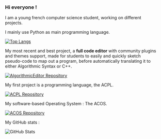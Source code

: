 ### Hi everyone !

I am a young french computer science student, working on different projects.

I mainly use Python as main programming language.

[![Top Langs](https://github-readme-stats.vercel.app/api/top-langs/?username=megat69&theme=merko&hide=javascript,postscript&exclude_repo=GhostScript)](https://github.com/megat69/)

My most recent and best project, a **full code editor** with community plugins and themes support, made for students to easily and quickly sketch pseudo-code to map out a program, before automatically translating it to either Algorithmic Syntax or C++.

[![AlgorithmicEditor Repository](https://github-readme-stats.vercel.app/api/pin/?username=megat69&repo=AlgorithmicEditor&theme=merko)](https://github.com/megat69/AlgorithmicEditor)

My first project is a programming language, the ACPL.

[![ACPL Repository](https://github-readme-stats.vercel.app/api/pin/?username=megat69&repo=ACPL&theme=merko)](https://github.com/megat69/ACPL)

My software-based Operating System : The ACOS.

[![ACOS Repository](https://github-readme-stats.vercel.app/api/pin/?username=megat69&repo=ACOS&theme=merko)](https://github.com/megat69/ACOS)

My GitHub stats :

![GitHub Stats](https://github-readme-stats.vercel.app/api?username=megat69&show_icons=true&theme=merko&include_all_commits=true)
